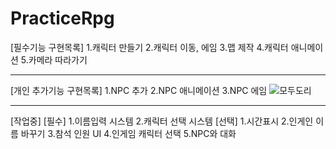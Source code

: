 # PracticeRpg
[필수기능 구현목록]
1.캐릭터 만들기
2.캐릭터 이동, 에임
3.맵 제작
4.캐릭터 애니메이션
5.카메라 따라가기
***
[개인 추가기능 구현목록]
1.NPC 추가
2.NPC 애니메이션
3.NPC 에임
![모두도리](https://github.com/welephant3/PracticeRpg/assets/167234182/ba4a6905-5659-4208-b46c-24eb128c1ebd)
***
[작업중]
[필수]
1.이름입력 시스템
2.캐릭터 선택 시스템
[선택]
1.시간표시
2.인게인 이름 바꾸기
3.참석 인원 UI
4.인게임 캐릭터 선택
5.NPC와 대화
